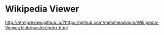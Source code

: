 # Wikipedia Viewer

http://htmlpreview.github.io/?https://github.com/metalheadvipin/Wikipedia-Viewer/blob/master/index.html
